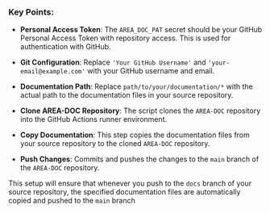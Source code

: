 
### Key Points:

- **Personal Access Token**: The `AREA_DOC_PAT` secret should be your GitHub Personal Access Token with repository access. This is used for authentication with GitHub.

- **Git Configuration**: Replace `'Your GitHub Username'` and `'your-email@example.com'` with your GitHub username and email.

- **Documentation Path**: Replace `path/to/your/documentation/*` with the actual path to the documentation files in your source repository.

- **Clone AREA-DOC Repository**: The script clones the `AREA-DOC` repository into the GitHub Actions runner environment.

- **Copy Documentation**: This step copies the documentation files from your source repository to the cloned `AREA-DOC` repository.

- **Push Changes**: Commits and pushes the changes to the `main` branch of the `AREA-DOC` repository.

This setup will ensure that whenever you push to the `docs` branch of your source repository, the specified documentation files are automatically copied and pushed to the `main` branch

